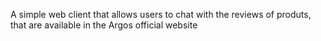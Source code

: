 A simple web client that allows users to chat with the reviews of produts, that
are available in the Argos official website